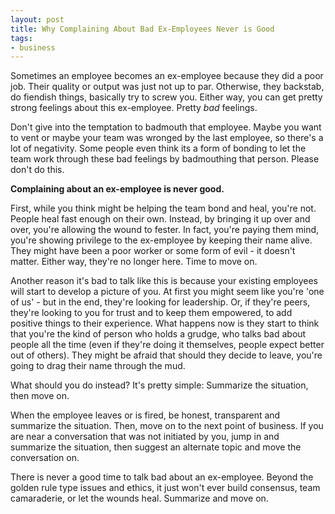 ```yaml
---
layout: post
title: Why Complaining About Bad Ex-Employees Never is Good
tags:
- business
---
```

Sometimes an employee becomes an ex-employee because they did a poor job.  Their quality or output was just not up to par.  Otherwise, they backstab, do fiendish things, basically try to screw you.  Either way, you can get pretty strong feelings about this ex-employee. Pretty _bad_ feelings.

Don't give into the temptation to badmouth that employee.  Maybe you want to vent or maybe your team was wronged by the last employee, so there's a lot of negativity.  Some people even think its a form of bonding to let the team work through these bad feelings by badmouthing that person.  Please don't do this.

**Complaining about an ex-employee is never good.**

First, while you think might be helping the team bond and heal, you're not. People heal fast enough on their own. Instead, by bringing it up over and over, you're allowing the wound to fester. In fact, you're paying them mind, you're showing privilege to the ex-employee by keeping their name alive.  They might have been a poor worker or some form of evil - it doesn't matter. Either way, they're no longer here. Time to move on.

Another reason it's bad to talk like this is because your existing employees will start to develop a picture of you.  At first you might seem like you're 'one of us' - but in the end, they're looking for leadership. Or, if they're peers, they're looking to you for trust and to keep them empowered, to add positive things to their experience.  What happens now is they start to think that you're the kind of person who holds a grudge, who talks bad about people all the time (even if they're doing it themselves, people expect better out of others).  They might be afraid that should they decide to leave, you're going to drag their name through the mud.

What should you do instead?  It's pretty simple: Summarize the situation, then move on. 

When the employee leaves or is fired, be honest, transparent and summarize the situation.  Then, move on to the next point of business.  If you are near a conversation that was not initiated by you, jump in and summarize the situation, then suggest an alternate topic and move the conversation on.

There is never a good time to talk bad about an ex-employee.  Beyond the golden rule type issues and ethics, it just won't ever build consensus, team camaraderie, or let the wounds heal.  Summarize and move on.